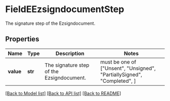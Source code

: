 # FieldEEzsigndocumentStep

The signature step of the Ezsigndocument.

## Properties
Name | Type | Description | Notes
------------ | ------------- | ------------- | -------------
**value** | **str** | The signature step of the Ezsigndocument. |  must be one of ["Unsent", "Unsigned", "PartiallySigned", "Completed", ]

[[Back to Model list]](../README.md#documentation-for-models) [[Back to API list]](../README.md#documentation-for-api-endpoints) [[Back to README]](../README.md)


